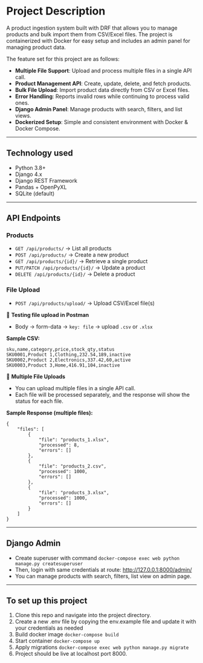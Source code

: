 # Project Description

A product ingestion system built with DRF that allows you to manage products and bulk import them from CSV/Excel files. The project is containerized with Docker for easy setup and includes an admin panel for managing product data.  

The feature set for this project are as follows:
- **Multiple File Support**: Upload and process multiple files in a single API call.  
- **Product Management API**: Create, update, delete, and fetch products.  
- **Bulk File Upload**: Import product data directly from CSV or Excel files.  
- **Error Handling**: Reports invalid rows while continuing to process valid ones.  
- **Django Admin Panel**: Manage products with search, filters, and list views.  
- **Dockerized Setup**: Simple and consistent environment with Docker & Docker Compose.  

---

## Technology used

- Python 3.8+
- Django 4.x
- Django REST Framework
- Pandas + OpenPyXL
- SQLite (default)

---

## API Endpoints

### Products  
- `GET /api/products/` → List all products  
- `POST /api/products/` → Create a new product  
- `GET /api/products/{id}/` → Retrieve a single product  
- `PUT/PATCH /api/products/{id}/` → Update a product  
- `DELETE /api/products/{id}/` → Delete a product  

### File Upload  
- `POST /api/products/upload/` → Upload CSV/Excel file(s)  

📌 **Testing file upload in Postman**  
- Body → form-data → `key: file` → upload `.csv` or `.xlsx`  

**Sample CSV:**  
```csv
sku,name,category,price,stock_qty,status
SKU0001,Product 1,Clothing,232.54,189,inactive
SKU0002,Product 2,Electronics,337.42,60,active
SKU0003,Product 3,Home,416.91,104,inactive
```

📑 **Multiple File Uploads**
- You can upload multiple files in a single API call.
- Each file will be processed separately, and the response will show the status for each file.

**Sample Response (multiple files):**
```
{
    "files": [
        {
            "file": "products_1.xlsx",
            "processed": 8,
            "errors": []
        },
        {
            "file": "products_2.csv",
            "processed": 1000,
            "errors": []
        },
        {
            "file": "products_3.xlsx",
            "processed": 1000,
            "errors": []
        }
    ]
}
```

---

## Django Admin
- Create superuser with command `docker-compose exec web python manage.py createsuperuser`
- Then, login with same credentials at route: http://127.0.0.1:8000/admin/
- You can manage products with search, filters, list view on admin page.

---

## To set up this project

1. Clone this repo and navigate into the project directory.
2. Create a new .env file by copying the env.example file and update it with your credentials as needed
3. Build docker image `docker-compose build`
4. Start container `docker-compose up`
5. Apply migrations `docker-compose exec web python manage.py migrate`
6. Project should be live at localhost port 8000.
